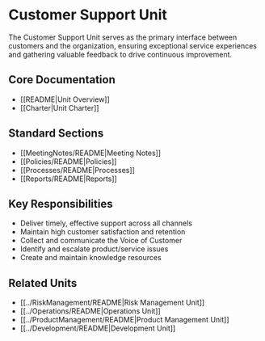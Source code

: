 # Customer Support Unit

The Customer Support Unit serves as the primary interface between customers and the organization, ensuring exceptional service experiences and gathering valuable feedback to drive continuous improvement.

## Core Documentation

- [[README|Unit Overview]]
- [[Charter|Unit Charter]]

## Standard Sections

- [[MeetingNotes/README|Meeting Notes]]
- [[Policies/README|Policies]]
- [[Processes/README|Processes]]
- [[Reports/README|Reports]]

## Key Responsibilities

- Deliver timely, effective support across all channels
- Maintain high customer satisfaction and retention
- Collect and communicate the Voice of Customer
- Identify and escalate product/service issues
- Create and maintain knowledge resources

## Related Units

- [[../RiskManagement/README|Risk Management Unit]]
- [[../Operations/README|Operations Unit]]
- [[../ProductManagement/README|Product Management Unit]]
- [[../Development/README|Development Unit]]
